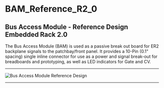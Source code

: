 # BAM_Reference_R2_0
Bus Access Module - Reference Design Embedded Rack 2.0 
-----------------------------------------------------

The Bus Access Module (BAM) is used as a passive break out board for 
ER2 backplane signals to the patchbay/front panel.
It provides a 10-Pin (0.1" spacing) single inline connector for use as a power and signal break-out
for breadboards and prototyping, as well as LED indicators for Gate and CV.

-----------------------------------------------------

![Bus Access Module Reference Design](https://github.com/halcyonmodular/ER2/blob/master/revisions/BAM_Reference_R2_0/images/BAM_Reference_R2_0_top.png)

-----------------------------------------------------
